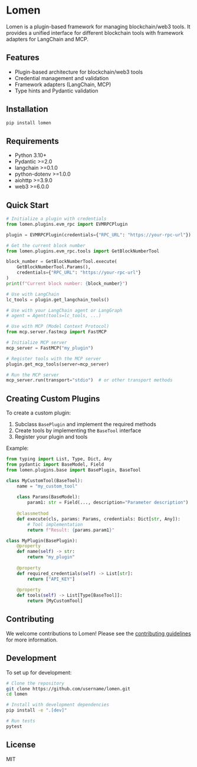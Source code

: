 # Lomen

Lomen is a plugin-based framework for managing blockchain/web3 tools. It provides a unified interface for different blockchain tools with framework adapters for LangChain and MCP.

## Features

- Plugin-based architecture for blockchain/web3 tools
- Credential management and validation
- Framework adapters (LangChain, MCP)
- Type hints and Pydantic validation

## Installation

```bash
pip install lomen
```

## Requirements

- Python 3.10+
- Pydantic >=2.0
- langchain >=0.1.0
- python-dotenv >=1.0.0
- aiohttp >=3.9.0
- web3 >=6.0.0

## Quick Start

```python
# Initialize a plugin with credentials
from lomen.plugins.evm_rpc import EVMRPCPlugin

plugin = EVMRPCPlugin(credentials={"RPC_URL": "https://your-rpc-url"})

# Get the current block number
from lomen.plugins.evm_rpc.tools import GetBlockNumberTool

block_number = GetBlockNumberTool.execute(
    GetBlockNumberTool.Params(),
    credentials={"RPC_URL": "https://your-rpc-url"}
)
print(f"Current block number: {block_number}")

# Use with LangChain
lc_tools = plugin.get_langchain_tools()

# Use with your LangChain agent or LangGraph
# agent = Agent(tools=lc_tools, ...)

# Use with MCP (Model Context Protocol)
from mcp.server.fastmcp import FastMCP

# Initialize MCP server
mcp_server = FastMCP("my_plugin")

# Register tools with the MCP server
plugin.get_mcp_tools(server=mcp_server)

# Run the MCP server
mcp_server.run(transport="stdio")  # or other transport methods
```

## Creating Custom Plugins

To create a custom plugin:

1. Subclass `BasePlugin` and implement the required methods
2. Create tools by implementing the `BaseTool` interface
3. Register your plugin and tools

Example:

```python
from typing import List, Type, Dict, Any
from pydantic import BaseModel, Field
from lomen.plugins.base import BasePlugin, BaseTool

class MyCustomTool(BaseTool):
    name = "my_custom_tool"
    
    class Params(BaseModel):
        param1: str = Field(..., description="Parameter description")
    
    @classmethod
    def execute(cls, params: Params, credentials: Dict[str, Any]):
        # Tool implementation
        return f"Result: {params.param1}"

class MyPlugin(BasePlugin):
    @property
    def name(self) -> str:
        return "my_plugin"
    
    @property
    def required_credentials(self) -> List[str]:
        return ["API_KEY"]
    
    @property
    def tools(self) -> List[Type[BaseTool]]:
        return [MyCustomTool]
```

## Contributing

We welcome contributions to Lomen! Please see the [contributing guidelines](CONTRIBUTING.md) for more information.

## Development

To set up for development:

```bash
# Clone the repository
git clone https://github.com/username/lomen.git
cd lomen

# Install with development dependencies
pip install -e ".[dev]"

# Run tests
pytest
```

## License

MIT